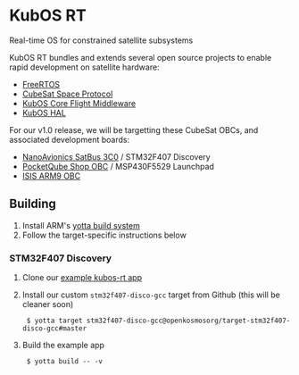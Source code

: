 # KubOS RT
Real-time OS for constrained satellite subsystems

KubOS RT bundles and extends several open source projects to enable rapid
development on satellite hardware:

* [FreeRTOS](http://freertos.org)
* [CubeSat Space Protocol](http://github.com/GOMspace/libcsp)
* [KubOS Core Flight Middleware](http://github.com/openkosmosorg/kubos-core)
* [KubOS HAL](http://github.com/openkosmosorg/kubos-hal)

For our v1.0 release, we will be targetting these CubeSat OBCs, and associated development boards:

* [NanoAvionics SatBus 3C0](http://n-avionics.com/command-service-modules) / STM32F407 Discovery
* [PocketQube Shop OBC](http://www.pocketqubeshop.com/hardware/on-board-computer) / MSP430F5529 Launchpad
* [ISIS ARM9 OBC](http://www.cubesatshop.com/index.php?page=shop.product_details&flypage=flypage.tpl&product_id=119&category_id=8&option=com_virtuemart&Itemid=75&vmcchk=1&Itemid=75)

## Building

1. Install ARM's [yotta build system](http://yottadocs.mbed.com/#installing)
2. Follow the target-specific instructions below

### STM32F407 Discovery

1. Clone our [example kubos-rt app](https://github.com/openkosmosorg/kubos-rt-example)

1. Install our custom `stm32f407-disco-gcc` target from Github (this will be cleaner soon)

        $ yotta target stm32f407-disco-gcc@openkosmosorg/target-stm32f407-disco-gcc#master

2. Build the example app

        $ yotta build -- -v
